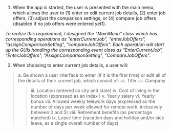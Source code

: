 1. When the app is started, the user is presented with the main menu, which allows the user to (1) enter or edit current job details, (2) enter job offers, (3) adjust the comparison settings, or (4) compare job offers (disabled if no job offers were entered yet1).

*To realize this requirement, I designed the "MainMenu" class which has corresponding operations as "enterCurrentJob", "enterJobOffers", "assignComparisonSetting", "compareJobOffers". Each operation will start up the GUIs handling the corresponding event class as "EnterCurrentJob", "EnterJobOffers", "AssignComparisonSetting", "CompareJobOffers".*


2. When choosing to enter current job details, a user will: 
  >a. Be shown a user interface to enter (if it is the first time) or edit all of the details of their current job, which consist of:
  +i. Title
  +ii. Company
  >>iii. Location (entered as city and state)
  >>iv. Cost of living in the location (expressed as an index )
  >>v. Yearly salary
  >>vi. Yearly bonus
  >>vii. Allowed weekly telework days (expressed as the number of days per week allowed for remote work, inclusively between 0 and 5)
  >>viii. Retirement benefits (as percentage matched)
  >>ix. Leave time (vacation days and holiday and/or sick leave, as a single overall number of days)
